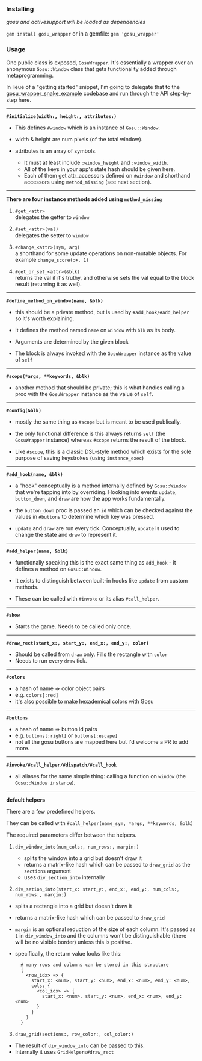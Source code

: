 ### Installing

_gosu and activesupport will be loaded as dependencies_

`gem install gosu_wrapper` or in a gemfile: `gem 'gosu_wrapper'`

### Usage

One public class is exposed, `GosuWrapper`. It's essentially a wrapper over an
anonymous `Gosu::Window` class that gets functionality added through metaprogramming.

In lieue of a "getting started" snippet, I'm going to delegate that to the
[gosu_wrapper_snake_example](http://github.com/maxpleaner/gosu_wrapper_snake_example)
codebase and run through the API step-by-step here.

---

**`#initialize(width:, height:, attributes:)`**

  - This defines `#window` which is an instance of `Gosu::Window`.

  - width & height are num pixels (of the total window).

  - attributes is an array of symbols.
    - It must at least include `:window_height` and `:window_width`.  
    - All of the keys in your app's state hash should be given here.  
    - Each of them get attr_accessors defined on `#window` and shorthand accessors
      using `method_missing` (see next section).

---

**There are four instance methods added using `method_missing`**

  1. `#get_<attr>`  
      delegates the getter to `window`

  2. `#set_<attr>(val)`  
      delegates the setter to `window`

  3. `#change_<attr>(sym, arg)`  
      a shorthand for some update operations on non-mutable objects. 
      For example `change_score(:+, 1)` 

  4. `#get_or_set_<attr>(&blk)`  
      returns the val if it's truthy, and otherwise sets the val equal to the 
      block result (returning it as well).

---

**`#define_method_on_window(name, &blk)`**

  - this should be a private method, but is used by `#add_hook/#add_helper` so 
    it's worth explaining.

  - It defines the method named `name` on `window` with `blk` as its body.

  - Arguments are determined by the given block

  - The block is always invoked with the `GosuWrapper` instance as the value of `self`

---

**`#scope(*args, **keywords, &blk)`**

  - another method that should be private; this is what handles calling a proc 
    with the `GosuWrapper` instance as the value of `self`.

---

**`#config(&blk)`**

  - mostly the same thing as `#scope` but is meant to be used publically.  

  - the only functional difference is this always returns `self` 
    (the `GosuWrapper` instance) whereas `#scope` returns the result of the 
    block.

  - Like `#scope`, this is a classic DSL-style method which exists for the 
    sole purpose of saving keystrokes (using `instance_exec`)

---

**`#add_hook(name, &blk)`**

  - a "hook" conceptually is a method internally defined by `Gosu::Window` 
    that we're tapping into by overriding. Hooking into events `update`, 
    `button_down`, and `draw` are how the app works fundamentally.

  - the `button_down` proc is passed an `id` which can be checked against 
    the values in `#buttons` to determine which key was pressed.

  - `update` and `draw` are run every tick. Conceptually, `update` 
    is used to change the state and `draw` to represent it.

---

**`#add_helper(name, &blk)`**

  - functionally speaking this is the exact same thing as `add_hook` - 
    it defines a method on `Gosu::Window`.

  - It exists to distinguish between built-in hooks like `update` from 
    custom methods. 

  - These can be called with `#invoke` or its alias `#call_helper`.

---

**`#show`**

  - Starts the game. Needs to be called only once.

---

**`#draw_rect(start_x:, start_y:, end_x:, end_y:, color)`**

  - Should be called from `draw` only. Fills the rectangle with `color`
  - Needs to run every `draw` tick.

---

**`#colors`**

  - a hash of name => color object pairs
  - e.g. `colors[:red]`
  - it's also possible to make hexademical colors with Gosu

---

**`#buttons`**

  - a hash of name => button id pairs
  - e.g. `buttons[:right]` or `buttons[:escape]`
  - not all the gosu buttons are mapped here but I'd welcome a PR to add more.

---

**`#invoke/#call_helper/#dispatch/#call_hook`**

  - all aliases for the same simple thing: calling a function on 
    `window` (the `Gosu::Window instance`).

---

**default helpers**

There are a few predefined helpers.

They can be called with `#call_helper(name_sym, *args, **keywords, &blk)`

The required parameters differ between the helpers.

1. `div_window_into(num_cols:, num_rows:, margin:)` 
   - splits the window into a grid but doesn't draw it
   - returns a matrix-like hash which can be passed to `draw_grid` 
     as the `sections` argument
   - uses `div_section_into` internally

2. `div_setion_into(start_x: start_y:, end_x:, end_y:, num_cols:, num_rows:, margin:)`
  - splits a rectangle into a grid but doesn't draw it
  - returns a matrix-like hash which can be passed to `draw_grid`
  - `margin` is an optional reduction of the size of each column. 
    It's passed as `1` in `div_window_into` and the columns won't be 
    distinguishable (there will be no visible border) unless this is positive.
  - specifically, the return value looks like this:  

          # many rows and columns can be stored in this structure
          {
            <row_idx> => {
              start_x: <num>, start_y: <num>, end_x: <num>, end_y: <num>,
              cols: {
                <col_idx> => {
                  start_x: <num>, start_y: <num>, end_x: <num>, end_y: <num>
                }
              }
            }
          }

3. `draw_grid(sections:, row_color:, col_color:)`
  - The result of `div_window_into` can be passed to this.
  - Internally it uses `GridHelpers#draw_rect`

